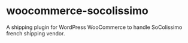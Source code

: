 woocommerce-socolissimo
=======================

A shipping plugin for WordPress WooCommerce to handle SoColissimo french shipping vendor.
